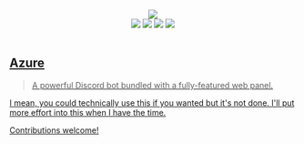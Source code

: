<div align="center">
    <br />
    <p>
        <img src="https://i.vgy.me/ll84za.png">
        <br />
        <img src="https://img.shields.io/github/issues/PlutonusDev/Azure.svg">
        <img src="https://img.shields.io/github/stars/PlutonusDev/Azure.svg">
        <img src="https://img.shields.io/github/last-commit/PlutonusDev/Azure.svg">
        <img src="https://david-dm.org/PlutonusDev/Azure.svg">
		<a href="https://www.codacy.com/app/PlutonusDev/Azure?utm_source=github.com&amp;utm_medium=referral&amp;utm_content=PlutonusDev/Azure&amp;utm_campaign=Badge_Grade"><!--<img src="https://api.codacy.com/project/badge/Grade/"></a>-->
		<br />
		<br />
		<!--<a href="https://discordapp.com/oauth2/authorize?client_id=scope=bot&permissions=70569031"><img src=""></a>-->
    </p>
</div>

## Azure
> A powerful Discord bot bundled with a fully-featured web panel.

I mean, you could technically use this if you wanted but it's not done. I'll put more effort into this when I have the time.

Contributions welcome!